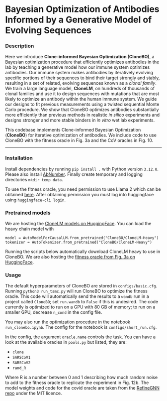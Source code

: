 # Bayesian Optimization of Antibodies Informed by a Generative Model of Evolving Sequences

### Description
Here we introduce **Clone-informed Bayesian Optimization (CloneBO)**, a Bayesian optimization procedure that efficiently optimizes antibodies in the lab by teaching a generative model how our immune system optimizes antibodies. Our immune system makes antibodies by iteratively evolving specific portions of their sequences to bind their target strongly and stably, resulting in a set of related, evolving sequences known as a *clonal family*. We train a large language model, **CloneLM**, on hundreds of thousands of clonal families and use it to design sequences with mutations that are most likely to optimize an antibody within the human immune system. We guide our designs to fit previous measurements using a twisted sequential Monte Carlo procedure. We show that CloneBO optimizes antibodies substantially more efficiently than previous methods in realistic *in silico* experiments and designs stronger and more stable binders in *in vitro* wet lab experiments. 


This codebase implements Clone-informed Bayesian Optimization (**CloneBO**) for iterative optimization of antibodies.
We include code to use CloneBO with the fitness oracle in Fig. 3a and the CoV oracles in Fig. 10.

----

### Installation

Install dependencies by running ```pip install .``` with Python version ```3.12.0```.
Please also install [AbNumber](https://github.com/prihoda/AbNumber).
Finally create temporary and logging directories ```mkdir temp data```.

To use the fitness oracle, you need permission to use Llama 2 which can be obtained [here](https://huggingface.co/meta-llama/Llama-2-7b-hf).
After obtaining permission you must log into huggingface using ```huggingface-cli login```.

### Pretrained models

We are hosting the [CloneLM models on HuggingFace](https://huggingface.co/CloneBO/CloneLM).
You can load the heavy chain model with 
```
model = AutoModelForCausalLM.from_pretrained("CloneBO/CloneLM-Heavy")
tokenizer = AutoTokenizer.from_pretrained("CloneBO/CloneLM-Heavy")
```
Running the scripts below automatically download CloneLM heavy to use in CloneBO.
We are also hosting the [fitness oracle from Fig. 3a on HuggingFace](https://huggingface.co/CloneBO/OracleLM).

### Usage

The default hyperparameters of CloneBO are stored in ```configs/basic.cfg```.
Running ```python3 run_tsmc.py``` will run CloneBO to optimize the fitness oracle.
This code will automatically send the results to a ```wandb``` run in a project called ```CloneBO```; set ```run.wandb``` to ```False``` if this is undesired.
The code currently is optimized to run on a GPU with 80 GB of memory;
to run on a smaller GPU, decrease ```n_cond``` in the config file.

You may also run the optimization procedure in the notebook ```run_clonebo.ipynb```.
The config for the notebook is ```configs/short_run.cfg```.

In the config, the argument ```oracle.name``` controls the task.
You can have a look at the available oracles in ```pools.py``` but listed, they are:
* ```clone```
* ```SARSCoV1```
* ```SARSCoV2```
* ```rand_R```

Where R is a number between 0 and 1 describing how much random noise to add to the fitness oracle to replicate the experiment in Fig. 12b.
The model weights and code for the covid oracle are taken from the [RefineGNN repo](https://github.com/wengong-jin/RefineGNN) under the MIT licence.
